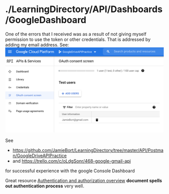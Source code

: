 # ./LearningDirectory/API/Dashboards/GoogleDashboard

One of the errors that I received was as a result of not giving myself permission to use the token or other credentials. That is addressed by adding my email address. See:
![](./OAuth_consent_screen.png)

See 

* https://github.com/JamieBort/LearningDirectory/tree/master/API/Postman/GoogleDriveAPIPractice
* and https://trello.com/c/oLdgSonr/468-google-gmail-api

for successful experience with the google Console Dashboard

Great resource
[Authentication and authorization overview](https://developers.google.com/workspace/guides/auth-overview) **document spells out authentication process** very well.
